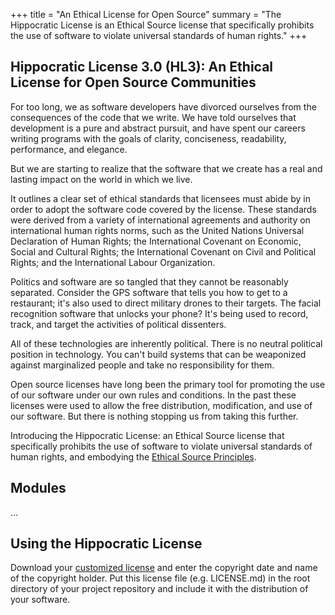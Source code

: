 +++
title = "An Ethical License for Open Source"
summary = "The Hippocratic License is an Ethical Source license that specifically prohibits the use of software to violate universal standards of human rights."
+++

## Hippocratic License 3.0 (HL3): An Ethical License for Open Source Communities

For too long, we as software developers have divorced ourselves from the consequences of the code that we write. We have told ourselves that development is a pure and abstract pursuit, and have spent our careers writing programs with the goals of clarity, conciseness, readability, performance, and elegance.

But we are starting to realize that the software that we create has a real and lasting impact on the world in which we live.

 It outlines a clear set of ethical standards that licensees must abide by in order to adopt the software code covered by the license. These standards were derived from a variety of international agreements and authority on international human rights norms, such as the United Nations Universal Declaration of Human Rights; the International Covenant on Economic, Social and Cultural Rights; the International Covenant on Civil and Political Rights; and the International Labour Organization.

Politics and software are so tangled that they cannot be reasonably separated. Consider the GPS software that tells you how to get to a restaurant; it's also used to direct military drones to their targets. The facial recognition software  that unlocks your phone? It's being used to record, track, and target the activities of political dissenters.

All of these technologies are inherently political. There is no neutral political position in technology. You can't build systems that can be weaponized against marginalized people and take no responsibility for them.

Open source licenses have long been the primary tool for promoting the use of our software under our own rules and conditions. In the past these licenses were used to allow the free distribution, modification, and use of our software. But there is nothing stopping us from taking this further.

Introducing the Hippocratic License: an Ethical Source license that specifically prohibits the use of software to violate universal standards of human rights, and embodying the [Ethical Source Principles](https://ethicalsource.dev/principles).

## Modules
...

## Using the Hippocratic License

Download your [customized license](/build) and enter the copyright date and name of the copyright holder. Put this license file (e.g. LICENSE.md) in the root directory of your project repository and include it with the distribution of your software.
